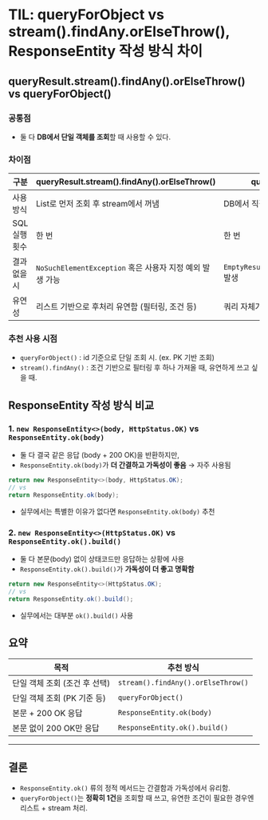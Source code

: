 # TIL: queryForObject vs stream().findAny.orElseThrow(), ResponseEntity 작성 방식 차이

## queryResult.stream().findAny().orElseThrow() vs queryForObject()

### 공통점

* 둘 다 **DB에서 단일 객체를 조회**할 때 사용할 수 있다.

### 차이점

| 구분        | queryResult.stream().findAny().orElseThrow() | queryForObject()       |
| --------- | -------------------------------------------- | ----------------------------------- |
| 사용 방식     | List로 먼저 조회 후 stream에서 꺼냄                    | DB에서 직접 단일 객체를 꺼냄                   |
| SQL 실행 횟수 | 한 번                                          | 한 번                                 |
| 결과 없을 시   | `NoSuchElementException` 혹은 사용자 지정 예외 발생 가능  | `EmptyResultDataAccessException` 발생 |
| 유연성       | 리스트 기반으로 후처리 유연함 (필터링, 조건 등)                 | 쿼리 자체가 단일 결과를 보장해야 함                |

### 추천 사용 시점

* `queryForObject()` : id 기준으로 단일 조회 시. (ex. PK 기반 조회)
* `stream().findAny()` : 조건 기반으로 필터링 후 하나 가져올 때, 유연하게 쓰고 싶을 때.


## ResponseEntity 작성 방식 비교

### 1. `new ResponseEntity<>(body, HttpStatus.OK)` vs `ResponseEntity.ok(body)`

* 둘 다 결국 같은 응답 (body + 200 OK)을 반환하지만,
* `ResponseEntity.ok(body)`가 **더 간결하고 가독성이 좋음** → 자주 사용됨

```java
return new ResponseEntity<>(body, HttpStatus.OK);
// vs
return ResponseEntity.ok(body);
```

*  실무에서는 특별한 이유가 없다면 `ResponseEntity.ok(body)` 추천

### 2. `new ResponseEntity<>(HttpStatus.OK)` vs `ResponseEntity.ok().build()`

* 둘 다 본문(body) 없이 상태코드만 응답하는 상황에 사용
* `ResponseEntity.ok().build()`가 **가독성이 더 좋고 명확함**

```java
return new ResponseEntity<>(HttpStatus.OK);
// vs
return ResponseEntity.ok().build();
```

* 실무에서는 대부분 `ok().build()` 사용


## 요약

| 목적                 | 추천 방식                              |
| ------------------ | ---------------------------------- |
| 단일 객체 조회 (조건 후 선택) | `stream().findAny().orElseThrow()` |
| 단일 객체 조회 (PK 기준 등) | `queryForObject()`                 |
| 본문 + 200 OK 응답     | `ResponseEntity.ok(body)`          |
| 본문 없이 200 OK만 응답   | `ResponseEntity.ok().build()`      |

---

## 결론

- `ResponseEntity.ok()` 류의 정적 메서드는 간결함과 가독성에서 유리함.
- `queryForObject()`는 **정확히 1건**을 조회할 때 쓰고, 유연한 조건이 필요한 경우엔 리스트 + stream 처리.
